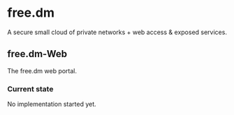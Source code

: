 # free.dm
A secure small cloud of private networks + web access & exposed services.

## free.dm-Web
The free.dm web portal.

### Current state
No implementation started yet.
